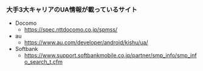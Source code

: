 ### 大手3大キャリアのUA情報が載っているサイト
- Docomo
  - https://spec.nttdocomo.co.jp/spmss/
- au
  - https://www.au.com/developer/android/kishu/ua/
- Softbank
  - https://www.support.softbankmobile.co.jp/partner/smp_info/smp_info_search_t.cfm
